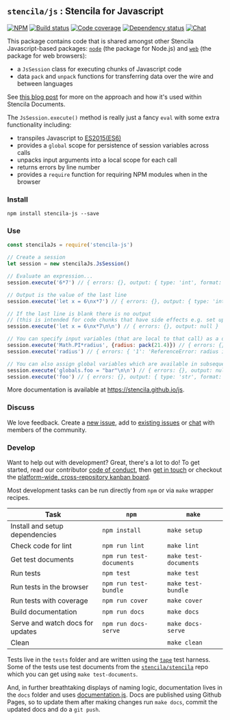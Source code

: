 ## `stencila/js` : Stencila for Javascript

[![NPM](http://img.shields.io/npm/v/stencila-js.svg?style=flat)](https://www.npmjs.com/package/stencila-js)
[![Build status](https://travis-ci.org/stencila/js.svg?branch=master)](https://travis-ci.org/stencila/js)
[![Code coverage](https://codecov.io/gh/stencila/js/branch/master/graph/badge.svg)](https://codecov.io/gh/stencila/js)
[![Dependency status](https://david-dm.org/stencila/js.svg)](https://david-dm.org/stencila/js)
[![Chat](https://badges.gitter.im/stencila/stencila.svg)](https://gitter.im/stencila/stencila)

This package contains code that is shared amongst other Stencila Javascript-based packages: [`node`](https://github.com/stencila/node) (the package for Node.js) and [`web`](https://github.com/stencila/node) (the package for web browsers):

- a `JsSession` class for executing chunks of Javascript code
- data `pack` and `unpack` functions for transferring data over the wire and between languages

See [this blog post](http://blog.stenci.la/chunks-n-funcs/) for more on the approach and how it's used within Stencila Documents.

The `JsSession.execute()` method is really just a fancy `eval` with some extra functionality including:

- transpiles Javascript to [ES2015(ES6)](https://en.wikipedia.org/wiki/ECMAScript#6th_Edition_-_ECMAScript_2015)
- provides a `global` scope for persistence of session variables across calls
- unpacks input arguments into a local scope for each call
- returns errors by line number
- provides a `require` function for requiring NPM modules when in the browser

### Install

```
npm install stencila-js --save
```

### Use

```js
const stencilaJs = require('stencila-js')

// Create a session
let session = new stencilaJs.JsSession()

// Evaluate an expression...
session.execute('6*7') // { errors: {}, output: { type: 'int', format: 'text', value: '42' } }

// Output is the value of the last line
session.execute('let x = 6\nx*7') // { errors: {}, output: { type: 'int', format: 'text', value: '42' } }

// If the last line is blank there is no output 
// (this is intended for code chunks that have side effects e.g. set up data)
session.execute('let x = 6\nx*7\n\n') // { errors: {}, output: null }

// You can specify input variables (that are local to that call) as a data pack
session.execute('Math.PI*radius', {radius: pack(21.4)}) // { errors: {}, output: { type: 'flt', format: 'text', value: '67.23008278682157' } }
session.execute('radius') // { errors: { '1': 'ReferenceError: radius is not defined' }, output: null }

// You can also assign global variables which are available in subsequent calls
session.execute('globals.foo = "bar"\n\n') // { errors: {}, output: null }
session.execute('foo') // { errors: {}, output: { type: 'str', format: 'text', value: 'bar' } }
```

More documentation is available at https://stencila.github.io/js.


### Discuss

We love feedback. Create a [new issue](https://github.com/stencila/js/issues/new), add to [existing issues](https://github.com/stencila/js/issues) or [chat](https://gitter.im/stencila/stencila) with members of the community.


### Develop

Want to help out with development? Great, there's a lot to do! To get started, read our contributor [code of conduct](CONDUCT.md), then [get in touch](https://gitter.im/stencila/stencila) or checkout the [platform-wide, cross-repository kanban board](https://github.com/orgs/stencila/projects/1).

Most development tasks can be run directly from `npm` or via `make` wrapper recipes.

Task                                                    |`npm`                  | `make`          |
------------------------------------------------------- |-----------------------|-----------------|    
Install and setup dependencies                          | `npm install`         | `make setup`
Check code for lint                                     | `npm run lint`        | `make lint`
Get test documents                                      | `npm run test-documents`| `make test-documents`
Run tests                                               | `npm test`            | `make test`
Run tests in the browser                                | `npm run test-bundle` | `make test-bundle`
Run tests with coverage                                 | `npm run cover`       | `make cover`
Build documentation                                     | `npm run docs`        | `make docs`
Serve and watch docs for updates                        | `npm run docs-serve`  | `make docs-serve`
Clean                                                   |                       | `make clean`

Tests live in the `tests` folder and are written using the [`tape`](https://github.com/substack/tape) test harness. Some of the tests use test documents from the [`stencila/stencila`](https://github.com/stencila/stencila) repo which you can get using `make test-documents`.

And, in further breathtaking displays of naming logic, documentation lives in the `docs` folder and uses [documentation.js](http://documentation.js.org). Docs are published using Github Pages, so to update them after making changes run `make docs`, commit the updated docs and do a `git push`.
